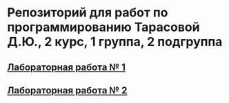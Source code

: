 # Репозиторий для работ по программированию Тарасовой Д.Ю., 2 курс, 1 группа, 2 подгруппа

## [Лабораторная работа № 1](https://github.com/tarassiky/Programm/tree/412a26d016c1ccdd296c1456e11bdc33f294a659/%D0%9B%D0%B0%D0%B1%D0%BE%D1%80%D0%B0%D1%82%D0%BE%D1%80%D0%BD%D0%B0%D1%8F%20%E2%84%961)
## [Лабораторная работа № 2](https://github.com/jamanuriyeva/Programming-3-sem/tree/main/Лабораторная%20работа%20№2)
